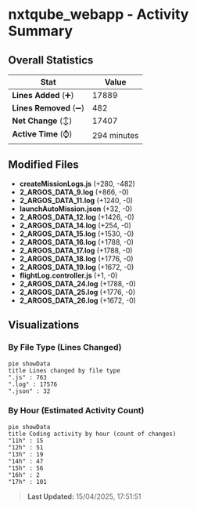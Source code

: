 # nxtqube_webapp - Activity Summary 

## Overall Statistics

| Stat                   | Value                                                             |
| ---------------------- | ----------------------------------------------------------------- |
| **Lines Added** (➕)   | 17889                                          |
| **Lines Removed** (➖) | 482                                        |
| **Net Change** (↕)    | 17407                |
| **Active Time** (⌚)   | 294 minutes |


## Modified Files
- **createMissionLogs.js** (+280, -482)
- **2_ARGOS_DATA_9.log** (+866, -0)
- **2_ARGOS_DATA_11.log** (+1240, -0)
- **launchAutoMission.json** (+32, -0)
- **2_ARGOS_DATA_12.log** (+1426, -0)
- **2_ARGOS_DATA_14.log** (+254, -0)
- **2_ARGOS_DATA_15.log** (+1530, -0)
- **2_ARGOS_DATA_16.log** (+1788, -0)
- **2_ARGOS_DATA_17.log** (+1788, -0)
- **2_ARGOS_DATA_18.log** (+1776, -0)
- **2_ARGOS_DATA_19.log** (+1672, -0)
- **flightLog.controller.js** (+1, -0)
- **2_ARGOS_DATA_24.log** (+1788, -0)
- **2_ARGOS_DATA_25.log** (+1776, -0)
- **2_ARGOS_DATA_26.log** (+1672, -0)

## Visualizations

### By File Type (Lines Changed)

```mermaid
pie showData
title Lines changed by file type
".js" : 763
".log" : 17576
".json" : 32
```

### By Hour (Estimated Activity Count)

```mermaid
pie showData
title Coding activity by hour (count of changes)
"11h" : 15
"12h" : 51
"13h" : 19
"14h" : 47
"15h" : 56
"16h" : 2
"17h" : 101
```


> **Last Updated:** 15/04/2025, 17:51:51